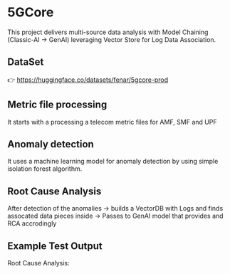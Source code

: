 
# 5GCore 
This project delivers multi-source data analysis with Model Chaining (Classic-AI -> GenAI) leveraging Vector Store for Log Data Association. 

## DataSet
👉 https://huggingface.co/datasets/fenar/5gcore-prod

## Metric file processing
It starts with a processing a telecom metric files for AMF, SMF and UPF<br>

## Anomaly detection
It uses a machine learning model for anomaly detection by using simple isolation forest algorithm.

## Root Cause Analysis 
After detection of the anomalies -> builds a VectorDB with Logs and finds assocated data pieces inside -> Passes to GenAI model that provides and RCA accrodingly<br>

## Example Test Output
Root Cause Analysis:<br>



